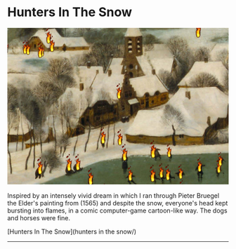 # Hunters In The Snow

<img src="hunters in the snow/index2.jpg"/>

Inspired by an intensely vivid dream in which I ran through Pieter Bruegel the Elder's painting from (1565) and despite the snow, everyone's head kept bursting into flames, in a comic computer-game cartoon-like way. The dogs and horses were fine.

[Hunters In The Snow](hunters in the snow/)



---
